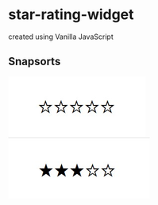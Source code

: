# star-rating-widget

created using Vanilla JavaScript

## Snapsorts
![initial](https://github.com/vishal002/star-rating-widget/blob/main/initial.jpg?raw=true)
![final](https://github.com/vishal002/star-rating-widget/blob/main/final.jpg?raw=true)
